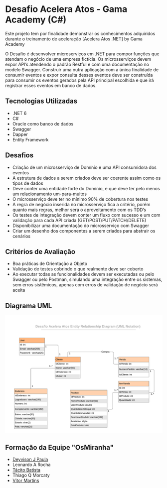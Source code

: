 # Desafio Acelera Atos - Gama Academy (C#)

Este projeto tem por finalidade demonstrar os conhecimentos adquiridos durante o treinamento de aceleração [Acelera Atos .NET] by Gama Academy

  O Desafio é desenvolver microserviços em .NET para compor funções que atendam o negócio de uma empresa fictícia. Os microsserviços devem expor API’s atendendo o padrão Restful e com uma documentação no modelo Swagger.
  Construir uma outra aplicação com a única finalidade de consumir eventos e expor consulta desses eventos deve ser construída para consumir os eventos gerados pela API principal escolhida e que irá registrar esses eventos em banco de dados.

## Tecnologias Utilizadas

- .NET 6
- C#
- Oracle como banco de dados
- Swagger
- Dapper
- Entity Framework

## Desafios

- Criação de um microsserviço de Domínio e uma API consumidora dos eventos
- A estrutura de dados a serem criados deve ser coerente assim como os tipos de dados
- Deve conter uma entidade forte do Domínio, e que deve ter pelo menos um relacionamento um-para-muitos
- O microsserviço deve ter no mínimo 90% de cobertura nos testes
- A regra de negócio inserida no microsserviço fica a critério, porém quanto mais regras, melhor será o aproveitamento com os TDD’s
- Os testes de integração devem conter um fluxo com sucesso e um com validação para cada API criada (GET/POST/PUT/PATCH/DELETE)
- Disponibilizar uma documentação do microsserviço com Swagger
- Criar um desenho dos componentes a serem criados para abstrair os cenários

## Critérios de Avaliação

-  Boa práticas de Orientação a Objeto
- Validação de testes cobrindo o que realmente deve ser coberto
- Ao executar todas as funcionalidades devem ser executadas ou pelo Swagger ou pelo Postman, simulando uma integração entre os sistemas, sem erros sistêmicos, apenas com erros de validação de negócio será aceita

## Diagrama UML
<p align="center">
  <img src="diagrama.png" width="650" title="diagrama uml">
</p>

## Formação da Equipe "OsMiranha"

- <a href="https://github.com/deyvisonjp">Deyvison J Paula </a>
- Leonardo A Rocha
- <a href="https://github.com/tacitobatista">Tácito Batista </a>
- Thiago Q Morcaty
- <a href="https://github.com/vitormartins1">Vitor Martins </a>
